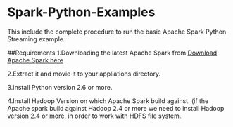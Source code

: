 # Spark-Python-Examples
This include the complete procedure to run the basic Apache Spark Python Streaming example.

##Requirements
1.Downloading the latest Apache Spark from [Download Apache Spark here](https://spark.apache.org/downloads.html)

2.Extract it and movie it to your appliations directory.

3.Install Python version 2.6 or more.

4.Install Hadoop Version on which Apache Spark build against. (if the Apache spark build against Hadoop 2.4 or more we need to install Hadoop version 2.4 or more, in order to work with HDFS file system.



